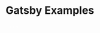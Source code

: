 # Gatsby Examples

<pre>
<!-- /**
 * Layout component that queries for data
 * with Gatsby's useStaticQuery component
 *
 * See: https://www.gatsbyjs.com/docs/use-static-query/
 */

import React from "react"
import PropTypes from "prop-types"
import { useStaticQuery, graphql } from "gatsby"

import Header from "./header"
import "./layout.css"

const Layout = ({ children }) => {
  const data = useStaticQuery(graphql`
    query SiteTitleQuery {
      site {
        siteMetadata {
          title
        }
      }
    }
  `)

  return (
    <>
      <Header siteTitle={data.site.siteMetadata?.title || `Title`} />
      <div
        style={{
          margin: `0 auto`,
          maxWidth: 960,
          padding: `0 1.0875rem 1.45rem`,
        }}
      >
        <main>{children}</main>
        <footer
          style={{
            marginTop: `2rem`,
          }}
        >
          © {new Date().getFullYear()}, Built with
          {` `}
          <a href="https://www.gatsbyjs.com">Gatsby</a>
        </footer>
      </div>
    </>
  )
}

Layout.propTypes = {
  children: PropTypes.node.isRequired,
}

export default Layout
</pre>

<pre>
<!-- import React from "react"
import { useStaticQuery, graphql } from "gatsby"
import Img from "gatsby-image"

/*
 * This component is built using `gatsby-image` to automatically serve optimized
 * images with lazy loading and reduced file sizes. The image is loaded using a
 * `useStaticQuery`, which allows us to load the image from directly within this
 * component, rather than having to pass the image data down from pages.
 *
 * For more information, see the docs:
 * - `gatsby-image`: https://gatsby.dev/gatsby-image
 * - `useStaticQuery`: https://www.gatsbyjs.com/docs/use-static-query/
 */

const Image = () => {
  const data = useStaticQuery(graphql`
    query {
      placeholderImage: file(relativePath: { eq: "gatsby-astronaut.png" }) {
        childImageSharp {
          fluid(maxWidth: 300) {
            ...GatsbyImageSharpFluid
          }
        }
      }
    }
  `)

  if (!data?.placeholderImage?.childImageSharp?.fluid) {
    return <div>Picture not found</div>
  }

  return <Img fluid={data.placeholderImage.childImageSharp.fluid} />
}

export default Image --> -->
</pre>

<!-- <pre>
/**
 * SEO component that queries for data with
 *  Gatsby's useStaticQuery React hook
 *
 * See: https://www.gatsbyjs.com/docs/use-static-query/
 */

import React from "react"
import PropTypes from "prop-types"
import { Helmet } from "react-helmet"
import { useStaticQuery, graphql } from "gatsby"

function SEO({ description, lang, meta, title }) {
  const { site } = useStaticQuery(
    graphql`
      query {
        site {
          siteMetadata {
            title
            description
            author
          }
        }
      }
    `
  )

  const metaDescription = description || site.siteMetadata.description
  const defaultTitle = site.siteMetadata?.title

  return (
    <Helmet
      htmlAttributes={{
        lang,
      }}
      title={title}
      titleTemplate={defaultTitle ? `%s | ${defaultTitle}` : null}
      meta={[
        {
          name: `description`,
          content: metaDescription,
        },
        {
          property: `og:title`,
          content: title,
        },
        {
          property: `og:description`,
          content: metaDescription,
        },
        {
          property: `og:type`,
          content: `website`,
        },
        {
          name: `twitter:card`,
          content: `summary`,
        },
        {
          name: `twitter:creator`,
          content: site.siteMetadata?.author || ``,
        },
        {
          name: `twitter:title`,
          content: title,
        },
        {
          name: `twitter:description`,
          content: metaDescription,
        },
      ].concat(meta)}
    />
  )
}

SEO.defaultProps = {
  lang: `en`,
  meta: [],
  description: ``,
}

SEO.propTypes = {
  description: PropTypes.string,
  lang: PropTypes.string,
  meta: PropTypes.arrayOf(PropTypes.object),
  title: PropTypes.string.isRequired,
}

export default SEO -->

</pre>

<!-- <pre>
import { Link } from "gatsby"
import PropTypes from "prop-types"
import React from "react"

const Header = ({ siteTitle }) => (
  <header
    style={{
      background: `rebeccapurple`,
      marginBottom: `1.45rem`,
    }}
  >
    <div
      style={{
        margin: `0 auto`,
        maxWidth: 960,
        padding: `1.45rem 1.0875rem`,
      }}
    >
      <h1 style={{ margin: 0 }}>
        <Link
          to="/"
          style={{
            color: `white`,
            textDecoration: `none`,
          }}
        >
          {siteTitle}
        </Link>
      </h1>
    </div>
  </header>
)

Header.propTypes = {
  siteTitle: PropTypes.string,
}

Header.defaultProps = {
  siteTitle: ``,
}

export default Header -->
</pre>

<style>
pre{
  color:#fff;
}
</style>
